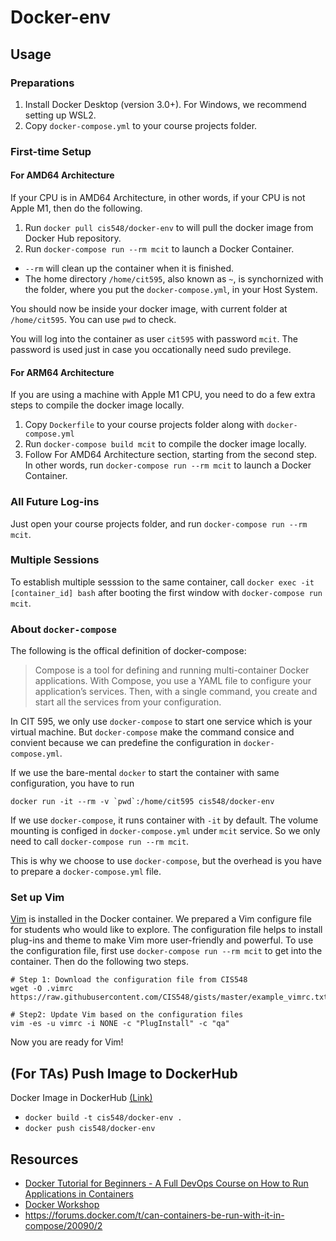 # Docker-env

## Usage

### Preparations

1. Install Docker Desktop (version 3.0+). For Windows, we recommend setting up WSL2.
1. Copy `docker-compose.yml` to your course projects folder.

### First-time Setup

#### For AMD64 Architecture

If your CPU is in AMD64 Architecture, in other words, if your CPU is not Apple M1, then do the following.

1. Run `docker pull cis548/docker-env` to will pull the docker image from Docker Hub repository.
1. Run `docker-compose run --rm mcit` to launch a Docker Container. 
  - `--rm` will clean up the container when it is finished.
  - The home directory `/home/cit595`, also known as `~`, is synchornized with the folder, where you put the `docker-compose.yml`, in your Host System.

You should now be inside your docker image, with current folder at `/home/cit595`. You can use `pwd` to check.

You will log into the container as user `cit595` with password `mcit`. The password is used just in case you occationally need sudo previlege.

#### For ARM64 Architecture

If you are using a machine with Apple M1 CPU, you need to do a few extra steps to compile the docker image locally.

1. Copy `Dockerfile` to your course projects folder along with `docker-compose.yml`
2. Run `docker-compose build mcit` to compile the docker image locally.
3. Follow For AMD64 Architecture section, starting from the second step. In other words, run `docker-compose run --rm mcit` to launch a Docker Container.

### All Future Log-ins

Just open your course projects folder, and run `docker-compose run --rm mcit`.

### Multiple Sessions

To establish multiple sesssion to the same
 container, call `docker exec -it [container_id] bash` after booting the first window with `docker-compose run mcit`.

### About `docker-compose`

The following is the offical definition of docker-compose:

> Compose is a tool for defining and running multi-container Docker applications. With Compose, you use a YAML file to configure your application’s services. Then, with a single command, you create and start all the services from your configuration.

In CIT 595, we only use `docker-compose` to start one service which is your virtual machine. But `docker-compose` make the command consice and convient because we can predefine the configuration in `docker-compose.yml`.

If we use the bare-mental `docker` to start the container with same configuration, you have to run

```{bash}
docker run -it --rm -v `pwd`:/home/cit595 cis548/docker-env
```

If we use `docker-compose`, it runs container with `-it` by default. The volume mounting is configed in `docker-compose.yml` under `mcit` service. So we only need to call `docker-compose run --rm mcit`.

This is why we choose to use `docker-compose`, but the overhead is you have to prepare a `docker-compose.yml` file.

### Set up Vim

[Vim](https://www.vim.org/) is installed in the Docker container. We prepared a Vim configure file for students who would like to explore. The configuration file helps to install plug-ins and theme to make Vim more user-friendly and powerful. To use the configuration file, first use `docker-compose run --rm mcit` to get into the container. Then do the following two steps.

```{bash}
# Step 1: Download the configuration file from CIS548
wget -O .vimrc https://raw.githubusercontent.com/CIS548/gists/master/example_vimrc.txt

# Step2: Update Vim based on the configuration files
vim -es -u vimrc -i NONE -c "PlugInstall" -c "qa"
```

Now you are ready for Vim!

## (For TAs) Push Image to DockerHub

Docker Image in DockerHub [(Link)](https://hub.docker.com/r/cis548/docker-env)

- `docker build -t cis548/docker-env .`
- `docker push cis548/docker-env`

## Resources

- [Docker Tutorial for Beginners - A Full DevOps Course on How to Run Applications in Containers](https://www.youtube.com/watch?v=fqMOX6JJhGo)
- [Docker Workshop](https://ipfs.io/ipfs/bafykbzacedzdnp34xeneqcaxcot7gvxpw55l5qrvgic6ma7tsoshfvpxvwev6?filename=Vincent%20Sesto%20et%20al.%20-%20The%20Docker%20Workshop_%20Learn%20how%20to%20use%20Docker%20containers%20effectively%20to%20speed%20up%20the%20development%20process-Packt%20Publishing%20%282020%29.pdf)
- https://forums.docker.com/t/can-containers-be-run-with-it-in-compose/20090/2
